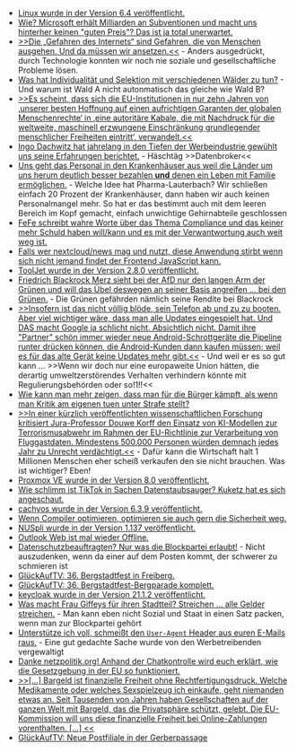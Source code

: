 * [Linux wurde in der Version 6.4 veröffentlicht.](https://lwn.net/Articles/936310/)
* [Wie? Microsoft erhält Milliarden an Subventionen und macht uns hinterher keinen "guten Preis"? Das ist ja total unerwartet.](https://www.borncity.com/blog/2023/06/26/studie-ergibt-microsofts-software-monopolsteuer-kostet-uns-milliarden-euro/)
* [>>Die „Gefahren des Internets“ sind Gefahren, die von Menschen ausgehen. Und da müssen wir ansetzen.<<](https://netzpolitik.org/2023/breakpoint-besessen-vom-internet/) - Anders ausgedrückt, durch Technologie konnten wir noch nie soziale und gesellschaftliche Probleme lösen.
* [Was hat Individualität und Selektion mit verschiedenen Wälder zu tun?](https://www.philoclopedia.de/2023/06/22/instrumentalismus-bez%C3%BCglich-nat%C3%BCrlicher-selektion/) - Und warum ist Wald A nicht autonmatisch das gleiche wie Wald B?
* [>>Es scheint, dass sich die EU-Institutionen in nur zehn Jahren von ‚unserer besten Hoffnung auf einen aufrichtigen Garanten der globalen Menschenrechte‘ in ‚eine autoritäre Kabale, die mit Nachdruck für die weltweite, maschinell erzwungene Einschränkung grundlegender menschlicher Freiheiten eintritt‘, verwandelt.<<](https://www.patrick-breyer.de/rede-des-europaabgeordneten-patrick-breyer-auf-dem-bundesparteitag/)
* [Ingo Dachwitz hat jahrelang in den Tiefen der Werbeindustrie gewühlt uns seine Erfahrungen berichtet.](https://netzpolitik.org/2023/271-off-the-record-die-grosse-datenbroker-recherche/) - Häschtäg >>Datenbroker<<
* [Uns geht das Personal in den Krankenhäuser aus weil die Länder um uns herum deutlich besser bezahlen **und** denen ein Leben mit Familie ermöglichen.](http://blog.fefe.de/?ts=9a664fe4) - Welche Idee hat Pharma-Lauterbach? Wir schließen einfach 20 Prozent der Krankenhäuser, dann haben wir auch keinen Personalmangel mehr. So hat er das bestimmt auch mit dem leeren Bereich im Kopf gemacht, einfach unwichtige Gehirnabteile geschlossen
* [FeFe schreibt wahre Worte über das Thema Compliance und das keiner mehr Schuld haben will/kann und es mit der Verwantwortung auch weit weg ist.](http://blog.fefe.de/?ts=9a69422b)
* [Falls wer nextcloud/news mag und nutzt, diese Anwendung stirbt wenn sich nicht jemand findet der Frontend JavaScript kann.](https://github.com/nextcloud/news/issues/2242)
* [ToolJet wurde in der Version 2.8.0 veröffentlicht.](https://github.com/ToolJet/ToolJet/releases/tag/v2.8.0)
* [Friedrich Blackrock Merz sieht bei der AfD nur den langen Arm der Grünen und will das Übel deswegen an seiner Basis angreifen ... bei den Grünen.](http://blog.fefe.de/?ts=9a64d5d6) - Die Grünen gefährden nämlich seine Rendite bei Blackrock
* [>>Insofern ist das nicht völlig blöde, sein Telefon ab und zu zu booten. Aber viel wichtiger wäre, dass man alle Updates eingespielt hat. Und DAS macht Google ja schlicht nicht. Absichtlich nicht. Damit ihre "Partner" schön immer wieder neue Android-Schrottgeräte die Pipeline runter drücken können, die Android-Kunden dann kaufen müssen; weil es für das alte Gerät keine Updates mehr gibt.<<](http://blog.fefe.de/?ts=9a64cf7d) - Und weil er es so gut kann ... >>Wenn wir doch nur eine europaweite Union hätten, die derartig umweltzerstörendes Verhalten verhindern könnte mit Regulierungsbehörden oder so!1!!<<
* [Wie kann man mehr zeigen, dass man für die Bürger kämpft, als wenn man Kritik am eigenen tuen unter Strafe stellt?](https://www.borncity.com/blog/2023/06/26/irische-datenschutzbehoerde-soll-kritikern-maulkorb-verpassen-koennen/)
* [>>In einer kürzlich veröffentlichten wissenschaftlichen Forschung kritisiert Jura-Professor Douwe Korff den Einsatz von KI-Modellen zur Terrorismusabwehr im Rahmen der EU-Richtlinie zur Verarbeitung von Fluggastdaten. Mindestens 500.000 Personen würden demnach jedes Jahr zu Unrecht verdächtigt.<<](https://netzpolitik.org/2023/kritik-an-fluggastdatenrasterung-ki-modelle-zur-terrorismusabwehr-ungeeignet/) - Dafür kann die Wirtschaft halt 1 Millionen Menschen eher scheiß verkaufen den sie nicht brauchen. Was ist wichtiger? Eben!
* [Proxmox VE wurde in der Version 8.0 veröffentlicht.](https://www.linux-magazin.de/news/proxmox-ve-8-0-mit-aktuellen-paketen/)
* [Wie schlimm ist TikTok in Sachen Datenstaubsauger? Kuketz hat es sich angeschaut.](https://www.kuketz-blog.de/tiktok-app-verstoesst-gegen-das-ttdsg/)
* [cachyos wurde in der Version 6.3.9 veröffentlicht.](https://github.com/CachyOS/linux-cachyos/releases/tag/6.3.9)
* [Wenn Compiler optimieren, optimieren sie auch gern die Sicherheit weg.](http://blog.fefe.de/?ts=9a65c751)
* [NUSpli wurde in der Version 1.137 veröffentlicht.](https://github.com/V10lator/NUSspli/releases/tag/v1.137)
* [Outlook Web ist mal wieder Offline.](https://www.borncity.com/blog/2023/06/27/outlook-web-ausfall-in-den-usa/)
* [Datenschutzbeauftragten? Nur was die Blockpartei erlaubt!](https://netzpolitik.org/2023/datenschutzbeauftragter-von-sachsen-anhalt-das-unwuerdige-schauspiel-muss-gestoppt-werden/) - Nicht auszudenken, wenn da einer auf dem Posten kommt, der schwerer zu schmieren ist
* [GlückAufTV: 36. Bergstadtfest in Freiberg.](https://www.youtube.com/watch?v=o26ybBIdh7Y)
* [GlückAufTV: 36. Bergstadtfest-Bergparade komplett.](https://www.youtube.com/watch?v=6hKn3gtipFU)
* [keycloak wurde in der Version 21.1.2 veröffentlicht.](https://github.com/keycloak/keycloak/releases/tag/21.1.2)
* [Was macht Frau Giffeys für ihren Stadtteil? Streichen ... alle Gelder streichen.](http://blog.fefe.de/?ts=9a6294d3) - Man kann eben nicht Sozial und Staat in einen Satz packen, wenn man zur Blockpartei gehört
* [Unterstütze ich voll, schmeißt den `User-Agent` Header aus euren E-Mails raus.](https://utcc.utoronto.ca/~cks/space/blog/spam/RemoveUserAgentHeader) - Eine gut gedachte Sache wurde von den Werbetreibenden vergewaltigt
* [Danke netzpolitik.org! Anhand der Chatkontrolle wird euch erklärt, wie die Gesetzgebung in der EU so funktioniert.](https://netzpolitik.org/2023/chatkontrolle-eu-gesetzgebung-einfach-erklaert/)
* [>>[...] Bargeld ist finanzielle Freiheit ohne Rechtfertigungsdruck. Welche Medikamente oder welches Sexspielzeug ich einkaufe, geht niemanden etwas an. Seit Tausenden von Jahren haben Gesellschaften auf der ganzen Welt mit Bargeld, das die Privatsphäre schützt, gelebt. Die EU-Kommission will uns diese finanzielle Freiheit bei Online-Zahlungen vorenthalten. [...] <<](https://www.patrick-breyer.de/der-digitale-euro-verdient-seinen-namen-nicht/)
* [GlückAufTV: Neue Postfiliale in der Gerberpassage](https://www.youtube.com/watch?v=S8bEDZEFzTg)

